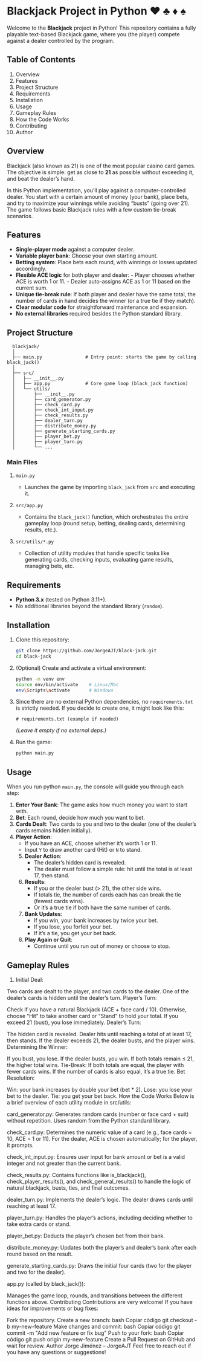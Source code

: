 # Blackjack Project in Python :hearts: :clubs: :diamonds: :spades:

Welcome to the **Blackjack** project in Python! This repository contains a fully playable text-based Blackjack game, where you (the player) compete against a dealer controlled by the program.

## Table of Contents

1. Overview
2. Features
3. Project Structure
4. Requirements
5. Installation
6. Usage
7. Gameplay Rules
8. How the Code Works
9. Contributing
10. Author

## Overview
Blackjack (also known as 21) is one of the most popular casino card games. The objective is simple: get as close to **21** as possible without exceeding it, and beat the dealer’s hand.

In this Python implementation, you’ll play against a computer-controlled dealer. You start with a certain amount of money (your bank), place bets, and try to maximize your winnings while avoiding “busts” (going over 21). The game follows basic Blackjack rules with a few custom tie-break scenarios.

## Features
- **Single-player mode** against a computer dealer.
- **Variable player bank**: Choose your own starting amount.
- **Betting system**: Place bets each round, with winnings or losses updated accordingly.
- **Flexible ACE logic** for both player and dealer:
      - Player chooses whether ACE is worth 1 or 11.
      - Dealer auto-assigns ACE as 1 or 11 based on the current sum.
- **Unique tie-break rule**: If both player and dealer have the same total, the number of cards in hand decides the winner (or a true tie if they match).
- **Clear modular code** for straightforward maintenance and expansion.
- **No external libraries** required besides the Python standard library.

## Project Structure

      blackjack/
      │
      ├── main.py                # Entry point: starts the game by calling black_jack()
      │
      ├── src/
      │   ├── __init__.py
      │   ├── app.py             # Core game loop (black_jack function)
      │   └── utils/
      │       ├── __init__.py
      │       ├── card_generator.py
      │       ├── check_card.py
      │       ├── check_int_input.py
      │       ├── check_results.py
      │       ├── dealer_turn.py
      │       ├── distribute_money.py
      │       ├── generate_starting_cards.py
      │       ├── player_bet.py
      │       ├── player_turn.py
      │       └── ...

### Main Files
1. `main.py`

    - Launches the game by importing `black_jack` from `src` and executing it.

2. `src/app.py`

     - Contains the `black_jack()` function, which orchestrates the entire gameplay loop (round setup, betting, dealing cards, determining results, etc.).

3. `src/utils/*.py`

     - Collection of utility modules that handle specific tasks like generating cards, checking inputs, evaluating game results, managing bets, etc.

## Requirements

- **Python 3.x** (tested on Python 3.11+).
- No additional libraries beyond the standard library (`random`).

## Installation

1. Clone this repository:
   ```bash
   git clone https://github.com/JorgeAJT/black-jack.git
   cd black-jack

2. (Optional) Create and activate a virtual environment:
   ```bash
   python -m venv env
   source env/bin/activate    # Linux/Mac
   env\Scripts\activate       # Windows
3. Since there are no external Python dependencies, no `requirements.txt` is strictly needed. If you decide to create one, it might look like this:
   ```text
   # requirements.txt (example if needed)
   ```
   *(Leave it empty if no external deps.)*

4. Run the game:
   ```bash
   python main.py
   
## Usage
When you run python `main.py`, the console will guide you through each step:

1. **Enter Your Bank**: The game asks how much money you want to start with.
2. **Bet**: Each round, decide how much you want to bet.
3. **Cards Dealt**: Two cards to you and two to the dealer (one of the dealer’s cards remains hidden initially).
4. **Player Action**:
    - If you have an ACE, choose whether it’s worth 1 or 11.
    - Input `Y` to draw another card (Hit) or `N` to stand.
   5. **Dealer Action**:
        - The dealer’s hidden card is revealed.
        - The dealer must follow a simple rule: hit until the total is at least 17, then stand.
   6. **Results**:
        - If you or the dealer bust (> 21), the other side wins.
        - If totals tie, the number of cards each has can break the tie (fewest cards wins).
        - Or it’s a true tie if both have the same number of cards.
   7. **Bank Updates**:
        - If you win, your bank increases by twice your bet.
        - If you lose, you forfeit your bet.
        - If it’s a tie, you get your bet back.
   8. **Play Again or Quit**:
        - Continue until you run out of money or choose to stop.

## Gameplay Rules
1. Initial Deal:

Two cards are dealt to the player, and two cards to the dealer.
One of the dealer’s cards is hidden until the dealer’s turn.
Player’s Turn:

Check if you have a natural Blackjack (ACE + face card / 10).
Otherwise, choose “Hit” to take another card or “Stand” to hold your total.
If you exceed 21 (bust), you lose immediately.
Dealer’s Turn:

The hidden card is revealed.
Dealer hits until reaching a total of at least 17, then stands.
If the dealer exceeds 21, the dealer busts, and the player wins.
Determining the Winner:

If you bust, you lose.
If the dealer busts, you win.
If both totals remain ≤ 21, the higher total wins.
Tie-Break: If both totals are equal, the player with fewer cards wins. If the number of cards is also equal, it’s a true tie.
Bet Resolution:

Win: your bank increases by double your bet (bet * 2).
Lose: you lose your bet to the dealer.
Tie: you get your bet back.
How the Code Works
Below is a brief overview of each utility module in src/utils:

card_generator.py:
Generates random cards (number or face card + suit) without repetition. Uses random from the Python standard library.

check_card.py:
Determines the numeric value of a card (e.g., face cards = 10, ACE = 1 or 11).
For the dealer, ACE is chosen automatically; for the player, it prompts.

check_int_input.py:
Ensures user input for bank amount or bet is a valid integer and not greater than the current bank.

check_results.py:
Contains functions like is_blackjack(), check_player_results(), and check_general_results() to handle the logic of natural blackjack, busts, ties, and final outcomes.

dealer_turn.py:
Implements the dealer’s logic. The dealer draws cards until reaching at least 17.

player_turn.py:
Handles the player’s actions, including deciding whether to take extra cards or stand.

player_bet.py:
Deducts the player’s chosen bet from their bank.

distribute_money.py:
Updates both the player’s and dealer’s bank after each round based on the result.

generate_starting_cards.py:
Draws the initial four cards (two for the player and two for the dealer).

app.py (called by black_jack()):

Manages the game loop, rounds, and transitions between the different functions above.
Contributing
Contributions are very welcome! If you have ideas for improvements or bug fixes:

Fork the repository.
Create a new branch:
bash
Copiar código
git checkout -b my-new-feature
Make changes and commit:
bash
Copiar código
git commit -m "Add new feature or fix bug"
Push to your fork:
bash
Copiar código
git push origin my-new-feature
Create a Pull Request on GitHub and wait for review.
Author
Jorge Jiménez – JorgeAJT
Feel free to reach out if you have any questions or suggestions!
